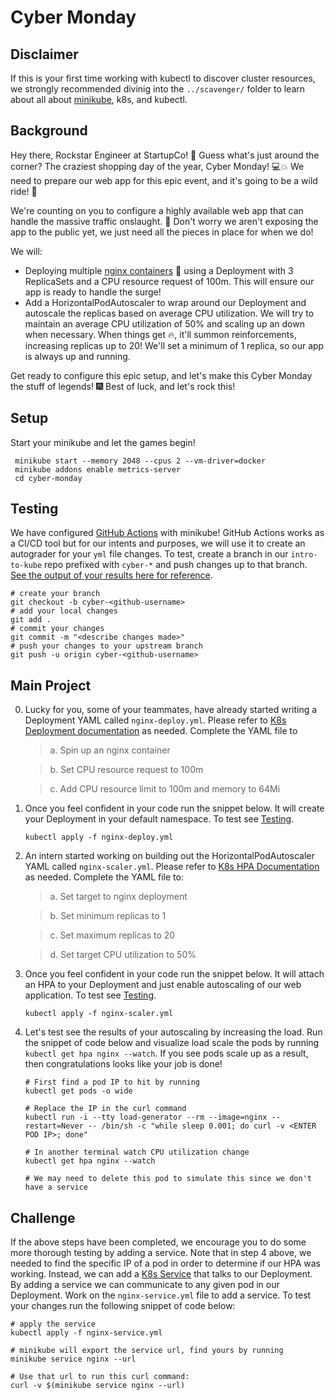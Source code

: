 # Cyber Monday

## Disclaimer

If this is your first time working with kubectl to discover cluster resources, we strongly recommended divinig into the `../scavenger/` folder to learn about all about [minikube](https://minikube.sigs.k8s.io/docs/), k8s, and kubectl.

## Background

Hey there, Rockstar Engineer at StartupCo! 🎉 Guess what's just around the corner? The craziest shopping day of the year, Cyber Monday! 💻💥 We need to prepare our web app for this epic event, and it's going to be a wild ride! 🎢

We're counting on you to configure a highly available web app that can handle the massive traffic onslaught. 🚀 Don't worry we aren't exposing the app to the public yet, we just need all the pieces in place for when we do!

We will:

- Deploying multiple [nginx containers](https://hub.docker.com/_/nginx) 🐳 using a Deployment with 3 ReplicaSets and a CPU resource request of 100m. This will ensure our app is ready to handle the surge!
- Add a HorizontalPodAutoscaler to wrap around our Deployment and autoscale the replicas based on average CPU utilization. We will try to maintain an average CPU utilization of 50% and scaling up an down when necessary. When things get 🔥, it'll summon reinforcements, increasing replicas up to 20! We'll set a minimum of 1 replica, so our app is always up and running.

Get ready to configure this epic setup, and let's make this Cyber Monday the stuff of legends! 🎆 Best of luck, and let's rock this!

## Setup

Start your minikube and let the games begin!

```
 minikube start --memory 2048 --cpus 2 --vm-driver=docker
 minikube addons enable metrics-server
 cd cyber-monday
```

## Testing

We have configured [GitHub Actions](https://github.com/features/actions) with minikube! GitHub Actions works as a CI/CD tool but for our intents and purposes, we will use it to create an autograder for your `yml` file changes. To test, create a branch in our `intro-to-kube` repo prefixed with
`cyber-*` and push changes up to that branch. [See the output of your results here for reference](https://github.com/abanuelo/intro-to-kube/actions/workflows/cyber-monday.yml).

```
# create your branch
git checkout -b cyber-<github-username>
# add your local changes
git add .
# commit your changes
git commit -m "<describe changes made>"
# push your changes to your upstream branch
git push -u origin cyber-<github-username>
```

## Main Project

0. Lucky for you, some of your teammates, have already started writing a Deployment YAML called `nginx-deploy.yml`. Please refer to [K8s Deployment documentation](https://kubernetes.io/docs/concepts/workloads/controllers/deployment/) as needed. Complete the YAML file to

   > a. Spin up an nginx container

   > b. Set CPU resource request to 100m

   > c. Add CPU resource limit to 100m and memory to 64Mi

1. Once you feel confident in your code run the snippet below. It will create your Deployment in your default namespace. To test see [Testing](#testing).

   ```
   kubectl apply -f nginx-deploy.yml
   ```

2. An intern started working on building out the HorizontalPodAutoscaler YAML called `nginx-scaler.yml`. Please refer to [K8s HPA Documentation](https://kubernetes.io/docs/tasks/run-application/horizontal-pod-autoscale-walkthrough/) as needed. Complete the YAML file to:

   > a. Set target to nginx deployment

   > b. Set minimum replicas to 1

   > c. Set maximum replicas to 20

   > d. Set target CPU utilization to 50%

3. Once you feel confident in your code run the snippet below. It will attach an HPA to your Deployment and just enable autoscaling of our web application. To test see [Testing](#testing).

   ```
   kubectl apply -f nginx-scaler.yml
   ```

4. Let's test see the results of your autoscaling by increasing the load. Run the snippet of code below and visualize load scale the pods by running `kubectl get hpa nginx --watch`. If you see pods scale up as a result, then congratulations looks like your job is done!

   ```
   # First find a pod IP to hit by running
   kubectl get pods -o wide

   # Replace the IP in the curl command
   kubectl run -i --tty load-generator --rm --image=nginx --restart=Never -- /bin/sh -c "while sleep 0.001; do curl -v <ENTER POD IP>; done"

   # In another terminal watch CPU utilization change
   kubectl get hpa nginx --watch

   # We may need to delete this pod to simulate this since we don't have a service
   ```

## Challenge

If the above steps have been completed, we encourage you to do some more thorough testing by adding a service. Note that in step 4 above, we needed to find the specific IP of a pod in order to determine if our HPA was working. Instead, we can add a [K8s Service](https://kubernetes.io/docs/concepts/services-networking/service/) that talks to our Deployment. By adding a service we can communicate to any given pod in our Deployment. Work on the `nginx-service.yml` file to add a service. To test your changes run the following snippet of code below:

```
# apply the service
kubectl apply -f nginx-service.yml

# minikube will export the service url, find yours by running
minikube service nginx --url

# Use that url to run this curl command:
curl -v $(minikube service nginx --url)
```
